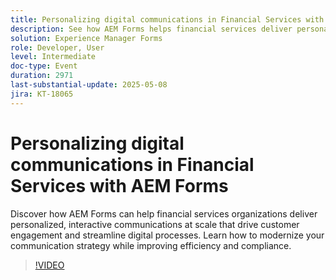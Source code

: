 ```yaml
---
title: Personalizing digital communications in Financial Services with AEM Forms
description: See how AEM Forms helps financial services deliver personalized, scalable communications that boost engagement, efficiency, and compliance.
solution: Experience Manager Forms
role: Developer, User
level: Intermediate
doc-type: Event
duration: 2971
last-substantial-update: 2025-05-08
jira: KT-18065
---
```


# Personalizing digital communications in Financial Services with AEM Forms

Discover how AEM Forms can help financial services organizations deliver personalized, interactive communications at scale that drive customer engagement and streamline digital processes. Learn how to modernize your communication strategy while improving efficiency and compliance.

>[!VIDEO](https://video.tv.adobe.com/v/3458104/?learn=on&enablevpops)
